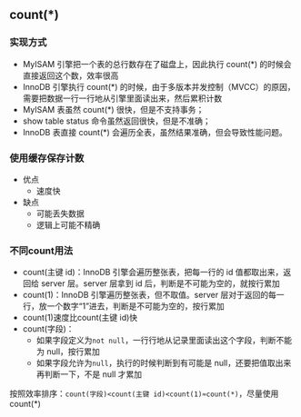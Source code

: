 ## count(*)

### 实现方式
- MyISAM 引擎把一个表的总行数存在了磁盘上，因此执行 count(*) 的时候会直接返回这个数，效率很高
- InnoDB 引擎执行 count(*) 的时候，由于多版本并发控制（MVCC）的原因，需要把数据一行一行地从引擎里面读出来，然后累积计数
- MyISAM 表虽然 count(*) 很快，但是不支持事务；
- show table status 命令虽然返回很快，但是不准确；
- InnoDB 表直接 count(*) 会遍历全表，虽然结果准确，但会导致性能问题。

### 使用缓存保存计数
- 优点
    - 速度快
- 缺点
    - 可能丢失数据
    - 逻辑上可能不精确

### 不同count用法
- count(主键 id)：InnoDB 引擎会遍历整张表，把每一行的 id 值都取出来，返回给 server 层。server 层拿到 id 后，判断是不可能为空的，就按行累加
- count(1)：InnoDB 引擎遍历整张表，但不取值。server 层对于返回的每一行，放一个数字“1”进去，判断是不可能为空的，按行累加
- count(1)速度比count(主键 id)快
- count(字段)：
    - 如果字段定义为`not null`，一行行地从记录里面读出这个字段，判断不能为 null，按行累加
    - 如果字段允许为`null`，执行的时候判断到有可能是 null，还要把值取出来再判断一下，不是 null 才累加

按照效率排序：`count(字段)<count(主键 id)<count(1)≈count(*)`，尽量使用 count(*)